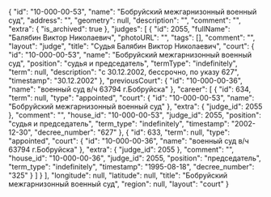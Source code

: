 {
    "id": "10-000-00-53",
    "name": "Бобруйский межгарнизонный военный суд",
    "address": "",
    "geometry": null,
    "description": "",
    "comment": "",
    "extra": {
        "is_archived": true
    },
    "judges": [
        {
            "id": 2055,
            "fullName": "Балябин Виктор Николаевич",
            "photoURL": "",
            "tags": [],
            "comment": "",
            "layout": "judge",
            "title": "Судья Балябин Виктор Николаевич",
            "court": {
                "id": "10-000-00-53",
                "name": "Бобруйский межгарнизонный военный суд",
                "position": "судья и председатель",
                "termType": "indefinitely",
                "term": null,
                "description": "c 30.12.2002, бессрочно, по указу 627",
                "timestamp": "30.12.2002"
            },
            "previousCourt": {
                "id": "10-000-00-36",
                "name": "военный суд в/ч 63794 г.Бобруйска"
            },
            "career": [
                {
                    "id": 634,
                    "term": null,
                    "type": "appointed",
                    "court": {
                        "id": "10-000-00-53",
                        "name": "Бобруйский межгарнизонный военный суд"
                    },
                    "extra": {
                        "judge_id": 2055
                    },
                    "comment": "",
                    "house_id": "10-000-00-53",
                    "judge_id": 2055,
                    "position": "судья и председатель",
                    "term_type": "indefinitely",
                    "timestamp": "2002-12-30",
                    "decree_number": "627"
                },
                {
                    "id": 633,
                    "term": null,
                    "type": "appointed",
                    "court": {
                        "id": "10-000-00-36",
                        "name": "военный суд в/ч 63794 г.Бобруйска"
                    },
                    "extra": {
                        "judge_id": 2055
                    },
                    "comment": "",
                    "house_id": "10-000-00-36",
                    "judge_id": 2055,
                    "position": "председатель",
                    "term_type": "indefinitely",
                    "timestamp": "1995-08-18",
                    "decree_number": "325"
                }
            ]
        }
    ],
    "longitude": null,
    "latitude": null,
    "title": "Бобруйский межгарнизонный военный суд",
    "region": null,
    "layout": "court"
}